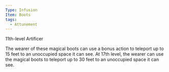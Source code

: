 ```yaml
---
Type: Infusion
Item: Boots
tags:
  - Attunement
---
```

11th-level Artificer

The wearer of these magical boots can use a bonus action to teleport up to 15 feet to an unoccupied space it can see. 
At 17th level, the wearer can use the magical boots to teleport up to 30 feet to an unoccupied space it can see.